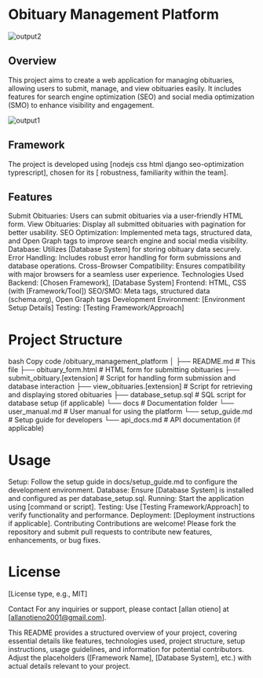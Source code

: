 # Obituary Management Platform

![output2](https://github.com/user-attachments/assets/64bee4f8-f6c7-4354-a17e-949533784895)

## Overview
This project aims to create a web application for managing obituaries, allowing users to submit, manage, and view obituaries easily. It includes features for search engine optimization (SEO) and social media optimization (SMO) to enhance visibility and engagement.

![output1](https://github.com/user-attachments/assets/ff88a5c5-2c11-4642-8af5-6ff4377b50e2)

## Framework
The project is developed using [nodejs css html django seo-optimization typrescript], chosen for its [ robustness, familiarity within the team].

## Features
Submit Obituaries: Users can submit obituaries via a user-friendly HTML form.
View Obituaries: Display all submitted obituaries with pagination for better usability.
SEO Optimization: Implemented meta tags, structured data, and Open Graph tags to improve search engine and social media visibility.
Database: Utilizes [Database System] for storing obituary data securely.
Error Handling: Includes robust error handling for form submissions and database operations.
Cross-Browser Compatibility: Ensures compatibility with major browsers for a seamless user experience.
Technologies Used
Backend: [Chosen Framework], [Database System]
Frontend: HTML, CSS (with [Framework/Tool])
SEO/SMO: Meta tags, structured data (schema.org), Open Graph tags
Development Environment: [Environment Setup Details]
Testing: [Testing Framework/Approach]

# Project Structure
bash
Copy code
/obituary_management_platform
│
├── README.md                    # This file
├── obituary_form.html           # HTML form for submitting obituaries
├── submit_obituary.[extension]  # Script for handling form submission and database interaction
├── view_obituaries.[extension]  # Script for retrieving and displaying stored obituaries
├── database_setup.sql           # SQL script for database setup (if applicable)
└── docs                         # Documentation folder
    └── user_manual.md           # User manual for using the platform
    └── setup_guide.md           # Setup guide for developers
    └── api_docs.md              # API documentation (if applicable)

# Usage
Setup: Follow the setup guide in docs/setup_guide.md to configure the development environment.
Database: Ensure [Database System] is installed and configured as per database_setup.sql.
Running: Start the application using [command or script].
Testing: Use [Testing Framework/Approach] to verify functionality and performance.
Deployment: [Deployment instructions if applicable].
Contributing
Contributions are welcome! Please fork the repository and submit pull requests to contribute new features, enhancements, or bug fixes.

# License
[License type, e.g., MIT]

Contact
For any inquiries or support, please contact [allan otieno] at [allanotieno2001@gmail.com].

This README provides a structured overview of your project, covering essential details like features, technologies used, project structure, setup instructions, usage guidelines, and information for potential contributors. Adjust the placeholders ([Framework Name], [Database System], etc.) with actual details relevant to your project. 
